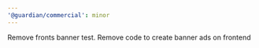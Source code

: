```yaml
---
'@guardian/commercial': minor
---
```


Remove fronts banner test. Remove code to create banner ads on frontend
